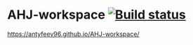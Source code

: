 # AHJ-workspace [![Build status](https://ci.appveyor.com/api/projects/status/6wl91nxhduhc2q19?svg=true)](https://ci.appveyor.com/project/Antyfeev96/ahj-workspace)

https://antyfeev96.github.io/AHJ-workspace/
